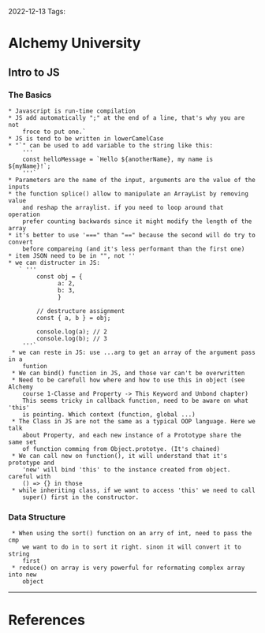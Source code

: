 2022-12-13
Tags:

# Alchemy University
## Intro to JS
### The Basics

    * Javascript is run-time compilation
    * JS add automatically ";" at the end of a line, that's why you are not 
        froce to put one.`
    * JS is tend to be written in lowerCamelCase
    * "`" can be used to add variable to the string like this: 
        '''
        const helloMessage = `Hello ${anotherName}, my name is ${myName}!`;
        '''`
    * Parameters are the name of the input, arguments are the value of the inputs
    * the function splice() allow to manipulate an ArrayList by removing value 
        and reshap the arraylist. if you need to loop around that operation
        prefer counting backwards since it might modify the length of the array
    * it's better to use '===" than "==" because the second will do try to convert
        before compareing (and it's less performant than the first one) 
    * item JSON need to be in "", not ''
    * we can distructer in JS: 
       ` '''
            const obj = {
                  a: 2,
                  b: 3,
                  }
        
            // destructure assignment
            const { a, b } = obj;
            
            console.log(a); // 2
            console.log(b); // 3
        '''`
     * we can reste in JS: use ...arg to get an array of the argument pass in a 
        funtion
     * We can bind() function in JS, and those var can't be overwritten
     * Need to be carefull how where and how to use this in object (see Alchemy
        course 1-Classe and Property -> This Keyword and Unbond chapter)
        This seems tricky in callback function, need to be aware on what 'this'
        is pointing. Which context (function, global ...)
     * The Class in JS are not the same as a typical OOP language. Here we talk
        about Property, and each new instance of a Prototype share the same set
        of function comming from Object.prototye. (It's chained)
     * We can call new on function(), it will understand that it's prototype and
        'new' will bind 'this' to the instance created from object. careful with
        () => {} in those
     * while inheriting class, if we want to access 'this' we need to call 
        super() first in the constructor.
### Data Structure

     * When using the sort() function on an arry of int, need to pass the cmp 
        we want to do in to sort it right. sinon it will convert it to string 
        first
     * reduce() on array is very powerful for reformating complex array into new
        object
---
# References
